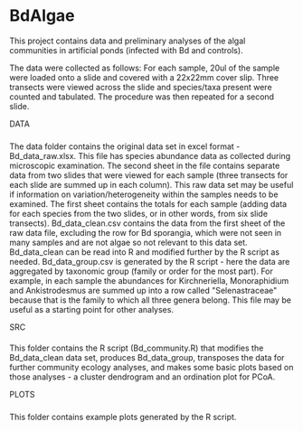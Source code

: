 # BdAlgae
This project contains data and preliminary analyses of the algal communities in artificial ponds (infected with Bd and controls). 

The data were collected as follows: For each sample, 20ul of the sample were loaded onto a slide and covered with a 22x22mm cover slip. Three transects were viewed across the slide and species/taxa present were counted and tabulated. The procedure was then repeated for a second slide.

DATA
#####
The data folder contains the original data set in excel format - Bd_data_raw.xlsx.
This file has species abundance data as collected during microscopic examination. The second sheet in the file contains separate data from two slides that were viewed for each sample (three transects for each slide are summed up in each column). This raw data set may be useful if information on variation/heterogeneity within the samples needs to be examined. The first sheet contains the totals for each sample (adding data for each species from the two slides, or in other words, from six slide transects). 
Bd_data_clean.csv contains the data from the first sheet of the raw data file, excluding the row for Bd sporangia, which were not seen in many samples and are not algae so not relevant to this data set. Bd_data_clean can be read into R and modified further by the R script as needed.
Bd_data_group.csv is generated by the R script - here the data are aggregated by taxonomic group (family or order for the most part). For example, in each sample the abundances for Kirchneriella, Monoraphidium and Ankistrodesmus are summed up into a row called "Selenastraceae" because that is the family to which all three genera belong. This file may be useful as a starting point for other analyses.

SRC
####
This folder contains the R script (Bd_community.R) that modifies the Bd_data_clean data set, produces Bd_data_group, transposes the data for further community ecology analyses, and makes some basic plots based on those analyses - a cluster dendrogram and an ordination plot for PCoA. 

PLOTS
#####
This folder contains example plots generated by the R script.

